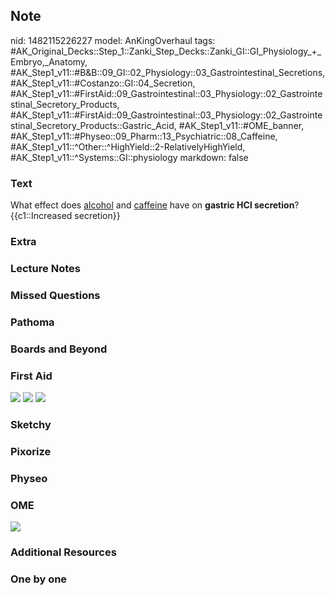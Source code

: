 ## Note
nid: 1482115226227
model: AnKingOverhaul
tags: #AK_Original_Decks::Step_1::Zanki_Step_Decks::Zanki_GI::GI_Physiology_+_Embryo,_Anatomy, #AK_Step1_v11::#B&B::09_GI::02_Physiology::03_Gastrointestinal_Secretions, #AK_Step1_v11::#Costanzo::GI::04_Secretion, #AK_Step1_v11::#FirstAid::09_Gastrointestinal::03_Physiology::02_Gastrointestinal_Secretory_Products, #AK_Step1_v11::#FirstAid::09_Gastrointestinal::03_Physiology::02_Gastrointestinal_Secretory_Products::Gastric_Acid, #AK_Step1_v11::#OME_banner, #AK_Step1_v11::#Physeo::09_Pharm::13_Psychiatric::08_Caffeine, #AK_Step1_v11::^Other::^HighYield::2-RelativelyHighYield, #AK_Step1_v11::^Systems::GI::physiology
markdown: false

### Text
<div>
  What effect does <u>alcohol</u> and <u>caffeine</u> have on
  <b>gastric HCl secretion</b>?
</div>
<div>
  {{c1::Increased secretion}}
</div>

### Extra


### Lecture Notes


### Missed Questions


### Pathoma


### Boards and Beyond


### First Aid
<img src="tmpuKWcOa.png"> <img src="tmpYbVDrj.png"> <img src=
"tmpaUhEVX.png">

### Sketchy


### Pixorize


### Physeo


### OME
<div class="ome-widget">
  <a href="https://onlinemeded.org?ref=anki"><img src=
  "_OME_AnkiFlashcards_General_7.png"></a>
</div>

### Additional Resources


### One by one

